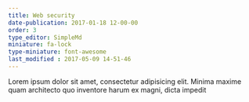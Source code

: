 ```yaml
---
title: Web security
date-publication: 2017-01-18 12-00-00
order: 3
type_editor: SimpleMd
miniature: fa-lock
type-miniature: font-awesome
last_modified : 2017-05-09 14-51-46
---
```

Lorem ipsum dolor sit amet, consectetur adipisicing elit. Minima maxime quam architecto quo inventore harum ex magni, dicta impedit